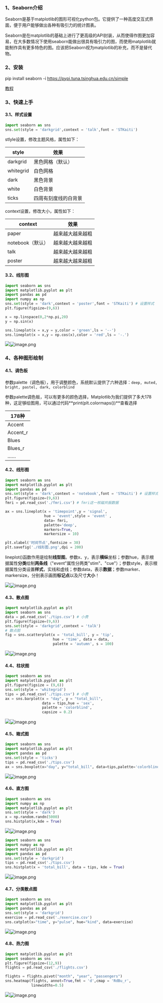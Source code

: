 ### 1、Seaborn介绍

Seaborn是基于matplotlib的图形可视化python包。它提供了一种高度交互式界面，便于用户能够做出各种有吸引力的统计图表。

Seaborn是在matplotlib的基础上进行了更高级的API封装，从而使得作图更加容易，在大多数情况下使用seaborn能做出很具有吸引力的图，而使用matplotlib就能制作具有更多特色的图。应该把Seaborn视为matplotlib的补充，而不是替代物。

### 2、安装

pip install seaborn -i https://pypi.tuna.tsinghua.edu.cn/simple

[教程](https://blog.csdn.net/Soft_Po/article/details/118605172)

### 3、快速上手

#### 3.1、样式设置

```Python
import seaborn as sns
sns.set(style = 'darkgrid',context = 'talk',font = 'STKaiti')
```

stlyle设置，修改主题风格，属性如下：

| style     | 效果                 |
| --------- | -------------------- |
| darkgrid  | 黑色网格（默认）     |
| whitegrid | 白色网格             |
| dark      | 黑色背景             |
| white     | 白色背景             |
| ticks     | 四周有刻度线的白背景 |

context设置，修改大小，属性如下：

| context          | 效果             |
| ---------------- | ---------------- |
| paper            | 越来越大越来越粗 |
| notebook（默认） | 越来越大越来越粗 |
| talk             | 越来越大越来越粗 |
| poster           | 越来越大越来越粗 |

#### 3.2、线形图

```Python
import seaborn as sns
import matplotlib.pyplot as plt
import pandas as pd
import numpy as np
sns.set(style = 'dark',context = 'poster',font = 'STKaiti') # 设置样式
plt.figure(figsize=(9,6))

x = np.linspace(0,2*np.pi,20)
y = np.sin(x)

sns.lineplot(x = x,y = y,color = 'green',ls = '--')
sns.lineplot(x = x,y = np.cos(x),color = 'red',ls = '-.')
```

![](./images/1-seaborn-线形图.png)![image.png](https://fynotefile.oss-cn-zhangjiakou.aliyuncs.com/fynote/fyfile/463/1651050856008/c3c3f5a8880640c0919c30115e7b46c2.png)

### 4、各种图形绘制

#### 4.1、调色板

参数palette（调色板），用于调整颜色，系统默认提供了六种选择：`deep, muted, bright, pastel, dark, colorblind`

参数palette调色板，可以有更多的颜色选择，Matplotlib为我们提供了多大178种，这足够绘图用，可以通过代码**print(plt.colormaps())**查看选择

| 178种    |
| -------- |
| Accent   |
| Accent_r |
| Blues    |
| Blues_r  |
| ……     |

#### 4.2、线形图

```Python
import seaborn as sns
import matplotlib.pyplot as plt
import pandas as pd
sns.set(style = 'dark',context = 'notebook',font = 'STKaiti') # 设置样式
plt.figure(figsize=(9,6))
fmri = pd.read_csv('./fmri.csv') # fmri这一核磁共振数据

ax = sns.lineplot(x = 'timepoint',y = 'signal',
                  hue = 'event',style = 'event' ,
                  data= fmri,
                  palette='deep',
                  markers=True,
                  markersize = 10)

plt.xlabel('时间节点',fontsize = 30)
plt.savefig('./线形图.png',dpi = 200)
```

lineplot()函数作用是绘制**线型图**。参数x、y，表示**横纵**坐标；参数hue，表示根据属性**分类**绘制**两条线**（"event"属性分两类"stim"、"cue"）；参数style，表示根据属性分类设置**样式**，实线和虚线；参数data，表示**数据**；参数marker、markersize，分别表示画图**标记点**以及尺寸**大小**！

![](./images/2-seaborn-线形图.png)![image.png](https://fynotefile.oss-cn-zhangjiakou.aliyuncs.com/fynote/fyfile/463/1651050856008/d8175123d3ae4b098ac83e688d4479b1.png)

#### 4.3、散点图

```Python
import matplotlib.pyplot as plt
import seaborn as sns
data = pd.read_csv('./tips.csv') # 小费
plt.figure(figsize=(9,6))
sns.set(style = 'darkgrid',context = 'talk')
# 散点图
fig = sns.scatterplot(x = 'total_bill', y = 'tip', 
                      hue = 'time', data = data, 
                      palette = 'autumn', s = 100)
```

![](./images/3-seaborn-散点图.png)![image.png](https://fynotefile.oss-cn-zhangjiakou.aliyuncs.com/fynote/fyfile/463/1651050856008/bb23e7ea4966430a97d6ee7c51588025.png)

#### 4.4、柱状图

```Python
import seaborn as sns
import matplotlib.pyplot as plt
plt.figure(figsize = (9,6))
sns.set(style = 'whitegrid')
tips = pd.read_csv('./tips.csv') # 小费
ax = sns.barplot(x = "day", y = "total_bill", 
                 data = tips,hue = 'sex',
                 palette = 'colorblind',
                 capsize = 0.2)
```

![](./images/4-seaborn-柱状图.png)![image.png](https://fynotefile.oss-cn-zhangjiakou.aliyuncs.com/fynote/fyfile/463/1651050856008/d98bc105698a492cbf0566c270f5b459.png)

#### 4.5、箱式图

```Python
import seaborn as sns
import matplotlib.pyplot as plt
import pandas as pd
sns.set(style = 'ticks')
tips = pd.read_csv('./tips.csv')
ax = sns.boxplot(x="day", y="total_bill", data=tips,palette='colorblind')
```

![](./images/5-seaborn-箱式图.png)![image.png](https://fynotefile.oss-cn-zhangjiakou.aliyuncs.com/fynote/fyfile/463/1651050856008/fbae898cb5aa4e29ac2363a0803b63ed.png)

#### 4.6、直方图

```Python
import seaborn as sns
import numpy as np
import matplotlib.pyplot as plt
sns.set(style = 'dark')
x = np.random.randn(5000)
sns.histplot(x,kde = True)
```

![](./images/6-seaborn-直方图.png)![image.png](https://fynotefile.oss-cn-zhangjiakou.aliyuncs.com/fynote/fyfile/463/1651050856008/3377301baf63428e924ce84a5bc5453c.png)

```Python
import seaborn as sns
import numpy as np
import matplotlib.pyplot as plt
import pandas as pd
sns.set(style = 'darkgrid')
tips = pd.read_csv('./tips.csv')
sns.histplot(x = 'total_bill', data = tips, kde = True)
```

![](./images/7-seaborn-直方图.png)![image.png](https://fynotefile.oss-cn-zhangjiakou.aliyuncs.com/fynote/fyfile/463/1651050856008/0dc0222737d14366823febd4753ca581.png)

#### 4.7、分类散点图

```Python
import seaborn as sns
import matplotlib.pyplot as plt
import pandas as pd
sns.set(style = 'darkgrid')
exercise = pd.read_csv('./exercise.csv')
sns.catplot(x="time", y="pulse", hue="kind", data=exercise)
```

![](./images/8-seaborn-分类散点图.png)![image.png](https://fynotefile.oss-cn-zhangjiakou.aliyuncs.com/fynote/fyfile/463/1651050856008/3fad4f88e96e429d97f4e8c9f60ecf6a.png)

#### 4.8、热力图

```Python
import matplotlib.pyplot as plt
import seaborn as sns
plt.figure(figsize=(12,9))
flights = pd.read_csv('./flights.csv')

flights = flights.pivot("month", "year", "passengers")
sns.heatmap(flights, annot=True,fmt = 'd',cmap = 'RdBu_r',
            linewidths=0.5)
```

![](./images/9-seaborn-热力图.png)![image.png](https://fynotefile.oss-cn-zhangjiakou.aliyuncs.com/fynote/fyfile/463/1651050856008/61d08363631f4626971321fd25d65d1b.png)
